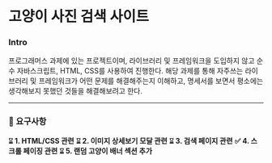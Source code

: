 # 고양이 사진 검색 사이트

### Intro

프로그래머스 과제에 있는 프로젝트이며, 라이브러리 및 프레임워크을 도입하지 않고 순수 자바스크립트, HTML, CSS를 사용하여 진행한다.
해당 과제를 통해 자주쓰는 라이브러리 및 프레임워크가 어떤 문제를 해결해주는지 이해하고, 명세서를 보면서 평소에는 생각해보지 못했던 것들을 해결해보려고 한다.

---

### 🎯 요구사항

**⌛︎ 1. HTML/CSS 관련**
**⌛︎ 2. 이미지 상세보기 모달 관련**
**⌛︎ 3. 검색 페이지 관련**
**✅ 4. 스크롤 페이징 관련**
**⌛︎ 5. 랜덤 고양이 배너 섹션 추가**
